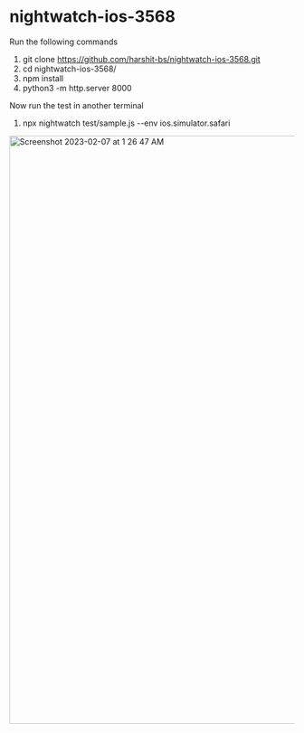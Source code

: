 # nightwatch-ios-3568

Run the following commands
1. git clone https://github.com/harshit-bs/nightwatch-ios-3568.git 
2. cd nightwatch-ios-3568/
3. npm install
4. python3 -m http.server 8000 

Now run the test in another terminal
1. npx nightwatch test/sample.js --env ios.simulator.safari

<img width="1041" alt="Screenshot 2023-02-07 at 1 26 47 AM" src="https://user-images.githubusercontent.com/94462364/217071947-fd861e5e-46ad-4916-b85d-e145bfb54d58.png">
